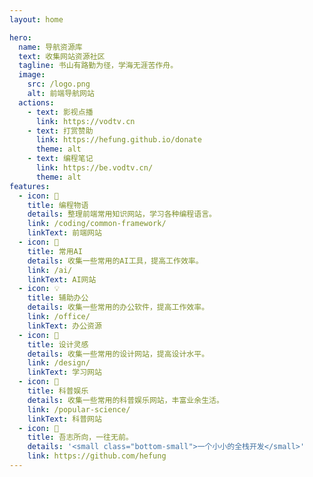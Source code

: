 ```yaml
---
layout: home

hero:
  name: 导航资源库
  text: 收集网站资源社区
  tagline: 书山有路勤为径，学海无涯苦作舟。
  image:
    src: /logo.png
    alt: 前端导航网站
  actions:
    - text: 影视点播
      link: https://vodtv.cn
    - text: 打赏赞助
      link: https://hefung.github.io/donate
      theme: alt
    - text: 编程笔记
      link: https://be.vodtv.cn/
      theme: alt
features:
  - icon: 📖
    title: 编程物语
    details: 整理前端常用知识网站，学习各种编程语言。
    link: /coding/common-framework/
    linkText: 前端网站
  - icon: 📘
    title: 常用AI
    details: 收集一些常用的AI工具，提高工作效率。
    link: /ai/
    linkText: AI网站
  - icon: 💡
    title: 辅助办公
    details: 收集一些常用的办公软件，提高工作效率。
    link: /office/
    linkText: 办公资源
  - icon: 🧰
    title: 设计灵感
    details: 收集一些常用的设计网站，提高设计水平。
    link: /design/
    linkText: 学习网站
  - icon: 🐞
    title: 科普娱乐
    details: 收集一些常用的科普娱乐网站，丰富业余生活。
    link: /popular-science/
    linkText: 科普网站
  - icon: 💯
    title: 吾志所向，一往无前。
    details: '<small class="bottom-small">一个小小的全栈开发</small>'
    link: https://github.com/hefung
---
```


<script setup>
import { FRIEND_DATA } from './home/friend-data';
</script>

<ClientOnly>
  <MNavLinks  v-for="{ title, items } in FRIEND_DATA" :title="title" :items="items" />
</ClientOnly>
<style>
:root {
  --vp-home-hero-name-color: transparent;
  --vp-home-hero-name-background: -webkit-linear-gradient(120deg, #0078D4 45%, #41d1ff);
}
</style>

